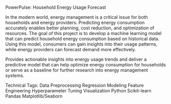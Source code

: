 PowerPulse: Household Energy Usage Forecast

In the modern world, energy management is a critical issue for both households and energy providers. Predicting energy consumption accurately enables better planning, cost reduction, and optimization of resources. The goal of this project is to develop a machine learning model that can predict household energy consumption based on historical data. Using this model, consumers can gain insights into their usage patterns, while energy providers can forecast demand more effectively.

Provides actionable insights into energy usage trends and deliver a predictive model that can help optimize energy consumption for households or serve as a baseline for further research into energy management systems.

Technical Tags:
  Data Preprocessing
  Regression Modeling
  Feature Engineering
  Hyperparameter Tuning
  Visualization
  Python
  Scikit-learn
  Pandas
  Matplotlib/Seaborn
